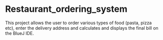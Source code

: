 # Restaurant_ordering_system

This project allows the user to order various types of food (pasta, pizza etc), enter the delivery address and calculates and displays the final bill on the BlueJ IDE.
